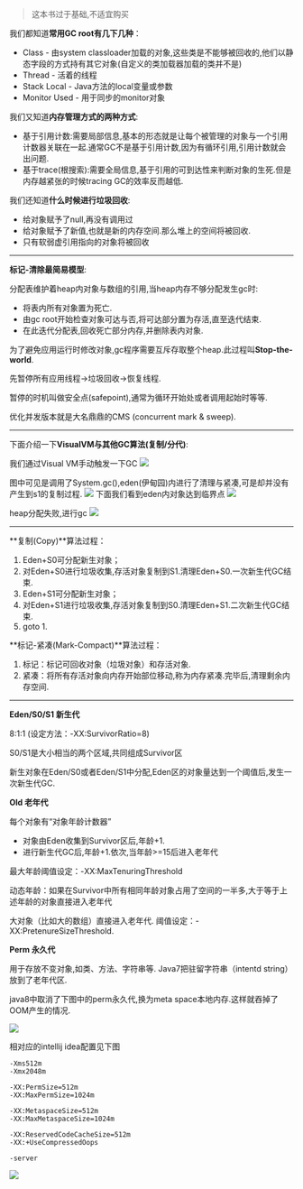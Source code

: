 >这本书过于基础,不适宜购买 

我们都知道**常用GC root有几下几种**： 

- Class - 由system classloader加载的对象,这些类是不能够被回收的,他们以静态字段的方式持有其它对象(自定义的类加载器加载的类并不是)
- Thread - 活着的线程
- Stack Local - Java方法的local变量或参数
- Monitor Used - 用于同步的monitor对象

我们又知道**内存管理方式的两种方式**: 

- 基于引用计数:需要局部信息,基本的形态就是让每个被管理的对象与一个引用计数器关联在一起.通常GC不是基于引用计数,因为有循环引用,引用计数就会出问题.
- 基于trace(根搜索):需要全局信息,基于引用的可到达性来判断对象的生死.但是内存越紧张的时候tracing GC的效率反而越低.

我们还知道**什么时候进行垃圾回收**: 

- 给对象赋予了null,再没有调用过
- 给对象赋予了新值,也就是新的内存空间.那么堆上的空间将被回收.
- 只有软弱虚引用指向的对象将被回收

-- - -- 
**标记-清除最简易模型**:  

分配表维护着heap内对象与数组的引用,当heap内存不够分配发生gc时: 

- 将表内所有对象置为死亡.
- 由gc root开始检查对象可达与否,将可达部分置为存活,直至迭代结束.
- 在此迭代分配表,回收死亡部分内存,并删除表内对象.

为了避免应用运行时修改对象,gc程序需要互斥存取整个heap.此过程叫**Stop-the-world**.  

先暂停所有应用线程->垃圾回收->恢复线程. 

暂停的时机叫做安全点(safepoint),通常为循环开始处或者调用起始时等等.

优化并发版本就是大名鼎鼎的CMS (concurrent mark & sweep). 

-- - -- 

下面介绍一下**VisualVM与其他GC算法(复制/分代)**: 

我们通过Visual VM手动触发一下GC
![](http://7xqjx7.com1.z0.glb.clouddn.com/image/Screen_Shot_2016-03-29_at_15_13_53.png?imageView2/2/h/600)

图中可见是调用了System.gc(),eden(伊甸园)内进行了清理与紧凑,可是却并没有产生到s1的复制过程.
![](http://7xqjx7.com1.z0.glb.clouddn.com/image/Screen_Shot_2016-03-29_at_15_13_55.png?imageView2/2/h/600)
下面我们看到eden内对象达到临界点
![](http://7xqjx7.com1.z0.glb.clouddn.com/image/Screen_Shot_2016-03-29_at_15_17_05.png?imageView2/2/h/600)

heap分配失败,进行gc
![](http://7xqjx7.com1.z0.glb.clouddn.com/image/Screen_Shot_2016-03-29_at_15_19_35.png?imageView2/2/h/600)

-- - -- 

**复制(Copy)**算法过程： 

1. Eden+S0可分配新生对象；
2. 对Eden+S0进行垃圾收集,存活对象复制到S1.清理Eden+S0.一次新生代GC结束.
3. Eden+S1可分配新生对象；
4. 对Eden+S1进行垃圾收集,存活对象复制到S0.清理Eden+S1.二次新生代GC结束.
5. goto 1.

**标记-紧凑(Mark-Compact)**算法过程： 

1. 标记：标记可回收对象（垃圾对象）和存活对象.
2. 紧凑：将所有存活对象向内存开始部位移动,称为内存紧凑.完毕后,清理剩余内存空间.

-- - -- 

**Eden/S0/S1 新生代** 

8:1:1 (设定方法：-XX:SurvivorRatio=8) 

S0/S1是大小相当的两个区域,共同组成Survivor区 

新生对象在Eden/S0或者Eden/S1中分配,Eden区的对象量达到一个阈值后,发生一次新生代GC.

**Old 老年代** 

每个对象有“对象年龄计数器” 

- 对象由Eden收集到Survivor区后,年龄+1.
- 进行新生代GC后,年龄+1.依次,当年龄>=15后进入老年代 

最大年龄阈值设定：-XX:MaxTenuringThreshold

动态年龄：如果在Survivor中所有相同年龄对象占用了空间的一半多,大于等于上述年龄的对象直接进入老年代

大对象（比如大的数组）直接进入老年代.
阈值设定：-XX:PretenureSizeThreshold.

**Perm 永久代** 

用于存放不变对象,如类、方法、字符串等.
Java7把驻留字符串（intentd string）放到了老年代区.

java8中取消了下图中的perm永久代,换为meta space本地内存.这样就吞掉了OOM产生的情况. 

![](http://7xqjx7.com1.z0.glb.clouddn.com/image/JFNF7r.png%21web.png) 

相对应的intellij idea配置见下图 

```
-Xms512m
-Xmx2048m

-XX:PermSize=512m
-XX:MaxPermSize=1024m

-XX:MetaspaceSize=512m
-XX:MaxMetaspaceSize=1024m

-XX:ReservedCodeCacheSize=512m
-XX:+UseCompressedOops

-server
```
![](http://7xqjx7.com1.z0.glb.clouddn.com/image/Screen_Shot_2016-03-29_at_15_47_35__2_.png?imageView2/2/h/600)
